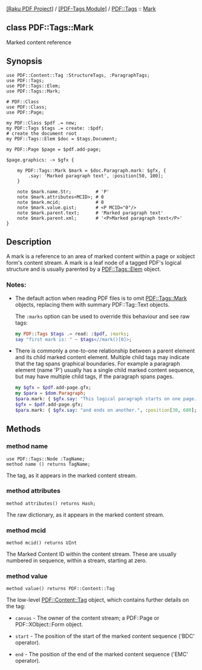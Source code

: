 [[Raku PDF Project]](https://pdf-raku.github.io)
 / [[PDF-Tags Module]](https://pdf-raku.github.io/PDF-Tags-raku)
 / [PDF::Tags](https://pdf-raku.github.io/PDF-Tags-raku/PDF/Tags)
 :: [Mark](https://pdf-raku.github.io/PDF-Tags-raku/PDF/Tags/Mark)

class PDF::Tags::Mark
---------------------

Marked content reference

Synopsis
--------

    use PDF::Content::Tag :StructureTags, :ParagraphTags;
    use PDF::Tags;
    use PDF::Tags::Elem;
    use PDF::Tags::Mark;

    # PDF::Class
    use PDF::Class;
    use PDF::Page;

    my PDF::Class $pdf .= new;
    my PDF::Tags $tags .= create: :$pdf;
    # create the document root
    my PDF::Tags::Elem $doc = $tags.Document;

    my PDF::Page $page = $pdf.add-page;

    $page.graphics: -> $gfx {

        my PDF::Tags::Mark $mark = $doc.Paragraph.mark: $gfx, {
            .say: 'Marked paragraph text', :position[50, 100];
        }

        note $mark.name.Str;         # 'P'
        note $mark.attributes<MCID>; # 0
        note $mark.mcid;             # 0
        note $mark.value.gist;       # <P MCID="0"/>
        note $mark.parent.text;      # 'Marked paragraph text'
        note $mark.parent.xml;       # '<P>Marked paragraph text</P>'
    }

Description
-----------

A mark is a reference to an area of marked content within a page or xobject form's content stream. A mark is a leaf node of a tagged PDF's logical structure and is usually parented by a [PDF::Tags::Elem](https://pdf-raku.github.io/PDF-Tags-raku/PDF/Tags/Elem) object.

### Notes:

  * The default action when reading PDF files is to omit [PDF::Tags::Mark](https://pdf-raku.github.io/PDF-Tags-raku/PDF/Tags/Mark) objects, replacing them with summary PDF::Tag::Text objects.

    The `:marks` option can be used to override this behaviour and see raw tags:

    ```raku
    my PDF::Tags $tags .= read: :$pdf, :marks;
    say "first mark is: " ~ $tags<//mark()[0]>;
    ```

  * There is commonly a one-to-one relationship between a parent element and its child marked content element. Multiple child tags may indicate that the tag spans graphical boundaries. For example a paragraph element (name 'P') usually has a single child marked content sequence, but may have multiple child tags, if the paragraph spans pages.

    ```raku
    my $gfx = $pdf.add-page.gfx;
    my $para = $dom.Paragraph;
    $para.mark: { $gfx.say: "This logical paragraph starts on one page...", :position[30, 50]; }
    $gfx = $pdf.add-page.gfx;
    $para.mark: { $gfx.say: "and ends on another.", :position[30, 680]; }
    ```

Methods
-------

### method name

    use PDF::Tags::Node :TagName;
    method name () returns TagName;

The tag, as it appears in the marked content stream.

### method attributes

    method attributes() returns Hash;

The raw dictionary, as it appears in the marked content stream.

### method mcid

    method mcid() returns UInt

The Marked Content ID within the content stream. These are usually numbered in sequence, within a stream, starting at zero.

### method value

    method value() returns PDF::Content::Tag

The low-level [PDF::Content::Tag](https://pdf-raku.github.io/PDF-Content-raku) object, which contains further details on the tag:

  * `canvas` - The owner of the content stream; a PDF::Page or PDF::XObject::Form object.

  * `start` - The position of the start of the marked content sequence ('BDC' operator).

  * `end` - The position of the end of the marked content sequence ('EMC' operator).

